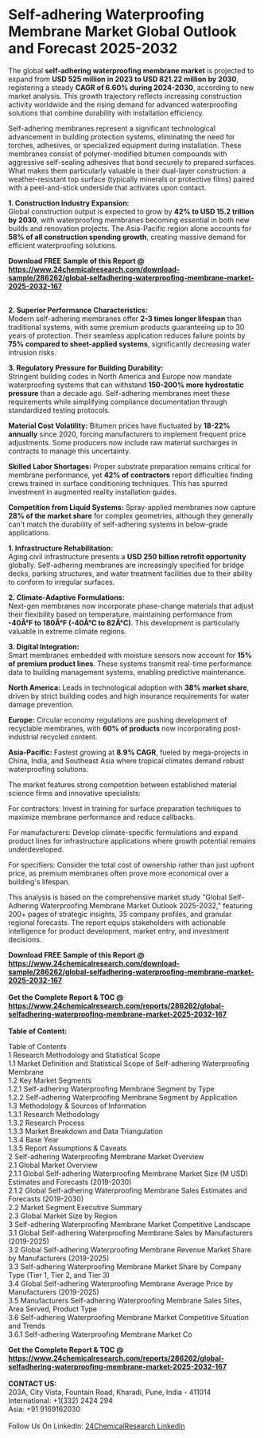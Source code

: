 <h1>Self-adhering Waterproofing Membrane Market Global Outlook and Forecast 2025-2032</h1><p>The global <strong>self-adhering waterproofing membrane market</strong> is projected to expand from <strong>USD 525 million in 2023 to USD 821.22 million by 2030</strong>, registering a steady <strong>CAGR of 6.60% during 2024-2030</strong>, according to new market analysis. This growth trajectory reflects increasing construction activity worldwide and the rising demand for advanced waterproofing solutions that combine durability with installation efficiency.</p><p>Self-adhering membranes represent a significant technological advancement in building protection systems, eliminating the need for torches, adhesives, or specialized equipment during installation. These membranes consist of polymer-modified bitumen compounds with aggressive self-sealing adhesives that bond securely to prepared surfaces. What makes them particularly valuable is their dual-layer construction: a weather-resistant top surface (typically minerals or protective films) paired with a peel-and-stick underside that activates upon contact.</p><p><strong>1. Construction Industry Expansion:</strong><br>
Global construction output is expected to grow by <strong>42% to USD 15.2 trillion by 2030</strong>, with waterproofing membranes becoming essential in both new builds and renovation projects. The Asia-Pacific region alone accounts for <strong>58% of all construction spending growth</strong>, creating massive demand for efficient waterproofing solutions.</p><div><b>Download FREE Sample of this Report @ 
            <a href="https://www.24chemicalresearch.com/download-sample/286262/global-selfadhering-waterproofing-membrane-market-2025-2032-167">
            https://www.24chemicalresearch.com/download-sample/286262/global-selfadhering-waterproofing-membrane-market-2025-2032-167</a></b></div><br><p><strong>2. Superior Performance Characteristics:</strong><br>
Modern self-adhering membranes offer <strong>2-3 times longer lifespan</strong> than traditional systems, with some premium products guaranteeing up to 30 years of protection. Their seamless application reduces failure points by <strong>75% compared to sheet-applied systems</strong>, significantly decreasing water intrusion risks.</p><p><strong>3. Regulatory Pressure for Building Durability:</strong><br>
Stringent building codes in North America and Europe now mandate waterproofing systems that can withstand <strong>150-200% more hydrostatic pressure</strong> than a decade ago. Self-adhering membranes meet these requirements while simplifying compliance documentation through standardized testing protocols.</p><p><strong>Material Cost Volatility:</strong> Bitumen prices have fluctuated by <strong>18-22% annually</strong> since 2020, forcing manufacturers to implement frequent price adjustments. Some producers now include raw material surcharges in contracts to manage this uncertainty.</p><p><strong>Skilled Labor Shortages:</strong> Proper substrate preparation remains critical for membrane performance, yet <strong>42% of contractors</strong> report difficulties finding crews trained in surface conditioning techniques. This has spurred investment in augmented reality installation guides.</p><p><strong>Competition from Liquid Systems:</strong> Spray-applied membranes now capture <strong>28% of the market share</strong> for complex geometries, although they generally can't match the durability of self-adhering systems in below-grade applications.</p><p><strong>1. Infrastructure Rehabilitation:</strong><br>
Aging civil infrastructure presents a <strong>USD 250 billion retrofit opportunity</strong> globally. Self-adhering membranes are increasingly specified for bridge decks, parking structures, and water treatment facilities due to their ability to conform to irregular surfaces.</p><p><strong>2. Climate-Adaptive Formulations:</strong><br>
Next-gen membranes now incorporate phase-change materials that adjust their flexibility based on temperature, maintaining performance from <strong>-40Â°F to 180Â°F (-40Â°C to 82Â°C)</strong>. This development is particularly valuable in extreme climate regions.</p><p><strong>3. Digital Integration:</strong><br>
Smart membranes embedded with moisture sensors now account for <strong>15% of premium product lines</strong>. These systems transmit real-time performance data to building management systems, enabling predictive maintenance.</p><p><strong>North America:</strong> Leads in technological adoption with <strong>38% market share</strong>, driven by strict building codes and high insurance requirements for water damage prevention.</p><p><strong>Europe:</strong> Circular economy regulations are pushing development of recyclable membranes, with <strong>60% of products</strong> now incorporating post-industrial recycled content.</p><p><strong>Asia-Pacific:</strong> Fastest growing at <strong>8.9% CAGR</strong>, fueled by mega-projects in China, India, and Southeast Asia where tropical climates demand robust waterproofing solutions.</p><p>The market features strong competition between established material science firms and innovative specialists:</p><p>For contractors: Invest in training for surface preparation techniques to maximize membrane performance and reduce callbacks.</p><p>For manufacturers: Develop climate-specific formulations and expand product lines for infrastructure applications where growth potential remains underdeveloped.</p><p>For specifiers: Consider the total cost of ownership rather than just upfront price, as premium membranes often prove more economical over a building's lifespan.</p><p>This analysis is based on the comprehensive market study "Global Self-Adhering Waterproofing Membrane Market Outlook 2025-2032," featuring 200+ pages of strategic insights, 35 company profiles, and granular regional forecasts. The report equips stakeholders with actionable intelligence for product development, market entry, and investment decisions.</p><div><b>Download FREE Sample of this Report @ 
            <a href="https://www.24chemicalresearch.com/download-sample/286262/global-selfadhering-waterproofing-membrane-market-2025-2032-167">
            https://www.24chemicalresearch.com/download-sample/286262/global-selfadhering-waterproofing-membrane-market-2025-2032-167</a></b></div><br><div><b>Get the Complete Report & TOC @ 
            <a href="https://www.24chemicalresearch.com/reports/286262/global-selfadhering-waterproofing-membrane-market-2025-2032-167">
            https://www.24chemicalresearch.com/reports/286262/global-selfadhering-waterproofing-membrane-market-2025-2032-167</a></b></div><br>
            <b>Table of Content:</b><p>Table of Contents<br />
1 Research Methodology and Statistical Scope<br />
1.1 Market Definition and Statistical Scope of Self-adhering Waterproofing Membrane<br />
1.2 Key Market Segments<br />
1.2.1 Self-adhering Waterproofing Membrane Segment by Type<br />
1.2.2 Self-adhering Waterproofing Membrane Segment by Application<br />
1.3 Methodology & Sources of Information<br />
1.3.1 Research Methodology<br />
1.3.2 Research Process<br />
1.3.3 Market Breakdown and Data Triangulation<br />
1.3.4 Base Year<br />
1.3.5 Report Assumptions & Caveats<br />
2 Self-adhering Waterproofing Membrane Market Overview<br />
2.1 Global Market Overview<br />
2.1.1 Global Self-adhering Waterproofing Membrane Market Size (M USD) Estimates and Forecasts (2019-2030)<br />
2.1.2 Global Self-adhering Waterproofing Membrane Sales Estimates and Forecasts (2019-2030)<br />
2.2 Market Segment Executive Summary<br />
2.3 Global Market Size by Region<br />
3 Self-adhering Waterproofing Membrane Market Competitive Landscape<br />
3.1 Global Self-adhering Waterproofing Membrane Sales by Manufacturers (2019-2025)<br />
3.2 Global Self-adhering Waterproofing Membrane Revenue Market Share by Manufacturers (2019-2025)<br />
3.3 Self-adhering Waterproofing Membrane Market Share by Company Type (Tier 1, Tier 2, and Tier 3)<br />
3.4 Global Self-adhering Waterproofing Membrane Average Price by Manufacturers (2019-2025)<br />
3.5 Manufacturers Self-adhering Waterproofing Membrane Sales Sites, Area Served, Product Type<br />
3.6 Self-adhering Waterproofing Membrane Market Competitive Situation and Trends<br />
3.6.1 Self-adhering Waterproofing Membrane Market Co</p><div><b>Get the Complete Report & TOC @ 
            <a href="https://www.24chemicalresearch.com/reports/286262/global-selfadhering-waterproofing-membrane-market-2025-2032-167">
            https://www.24chemicalresearch.com/reports/286262/global-selfadhering-waterproofing-membrane-market-2025-2032-167</a></b></div><br><b>CONTACT US:</b><br>
            203A, City Vista, Fountain Road, Kharadi, Pune, India - 411014<br>
            International: +1(332) 2424 294<br>
            Asia: +91 9169162030 <br><br>
            Follow Us On LinkedIn: <a href="https://www.linkedin.com/company/24chemicalresearch/">24ChemicalResearch LinkedIn</a>